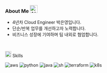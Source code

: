 ### About Me <img src="https://raw.githubusercontent.com/Tarikul-Islam-Anik/Animated-Fluent-Emojis/master/Emojis/Smilies/Alien%20Monster.png" alt="Alien" width="25" height="25" />
- 4년차 Cloud Engineer 박은영입니다.
- 단순/반복 업무를 개선하고자 노력합니다.
- 비즈니스 성장에 기여하며 팀 내외로 협업합니다.
  
<br>

<img src="https://raw.githubusercontent.com/Tarikul-Islam-Anik/Microsoft-Teams-Animated-Emojis/master/Emojis/Travel%20and%20places/Star.png" alt="Star" width="20" /> Skills

  ![aws](https://img.shields.io/badge/Amazon_AWS-FF9900?style=for-the-badge&logo=amazonaws&logoColor=white)
  ![python](https://img.shields.io/badge/Python-14354C?style=for-the-badge&logo=python&logoColor=white)
  ![java](https://img.shields.io/badge/Java-ED8B00?style=for-the-badge&logo=openjdk&logoColor=white)
  ![sh](https://img.shields.io/badge/Shell_Script-121011?style=for-the-badge&logo=gnu-bash&logoColor=white)
  ![terraform](https://img.shields.io/badge/terraform-%235835CC.svg?style=for-the-badge&logo=terraform&logoColor=white)
  ![k8s](https://img.shields.io/badge/kubernetes-%23326ce5.svg?style=for-the-badge&logo=kubernetes&logoColor=white)

<br>


<!--
**EunyoungPark327/EunyoungPark327** is a ✨ _special_ ✨ repository because its `README.md` (this file) appears on your GitHub profile.

Here are some ideas to get you started:

- 🔭 I’m currently working on ...
- 🌱 I’m currently learning ...
- 👯 I’m looking to collaborate on ...
- 🤔 I’m looking for help with ...
- 💬 Ask me about ...
- 📫 How to reach me: ...
- 😄 Pronouns: ...
- ⚡ Fun fact: ...
-->

